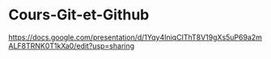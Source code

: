 # Cours-Git-et-Github

https://docs.google.com/presentation/d/1Yqy4IniqCIThT8V19gXs5uP69a2mALF8TRNK0T1kXa0/edit?usp=sharing
